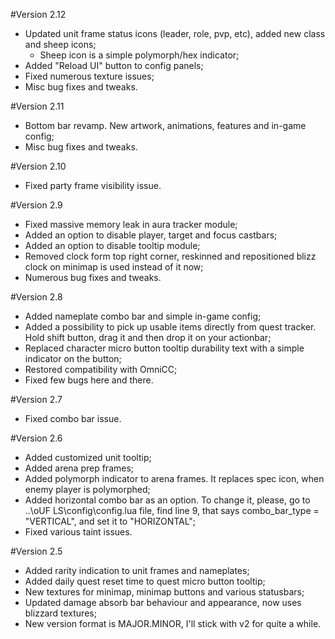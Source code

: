 #Version 2.12

- Updated unit frame status icons (leader, role, pvp, etc), added new class and sheep icons;
  - Sheep icon is a simple polymorph/hex indicator;
- Added "Reload UI" button to config panels;
- Fixed numerous texture issues;
- Misc bug fixes and tweaks.

#Version 2.11

- Bottom bar revamp. New artwork, animations, features and in-game config;
- Misc bug fixes and tweaks.

#Version 2.10

- Fixed party frame visibility issue.


#Version 2.9

- Fixed massive memory leak in aura tracker module;
- Added an option to disable player, target and focus castbars;
- Added an option to disable tooltip module;
- Removed clock form top right corner, reskinned and repositioned blizz clock on minimap is used instead of it now;
- Numerous bug fixes and tweaks.

#Version 2.8

- Added nameplate combo bar and simple in-game config;
- Added a possibility to pick up usable items directly from quest tracker. Hold shift button, drag it and then drop it on your actionbar;
- Replaced character micro button tooltip durability text with a simple indicator on the button;
- Restored compatibility with OmniCC;
- Fixed few bugs here and there.

#Version 2.7

- Fixed combo bar issue.

#Version 2.6

- Added customized unit tooltip;
- Added arena prep frames;
- Added polymorph indicator to arena frames. It replaces spec icon, when enemy player is polymorphed;
- Added horizontal combo bar as an option. To change it, please, go to ..\oUF LS\config\config.lua file, find line 9, that says combo_bar_type = "VERTICAL", and set it to "HORIZONTAL";
- Fixed various taint issues.

#Version 2.5

- Added rarity indication to unit frames and nameplates;
- Added daily quest reset time to quest micro button tooltip;
- New textures for minimap, minimap buttons and various statusbars;
- Updated damage absorb bar behaviour and appearance, now uses blizzard textures;
- New version format is MAJOR.MINOR, I'll stick with v2 for quite a while.

